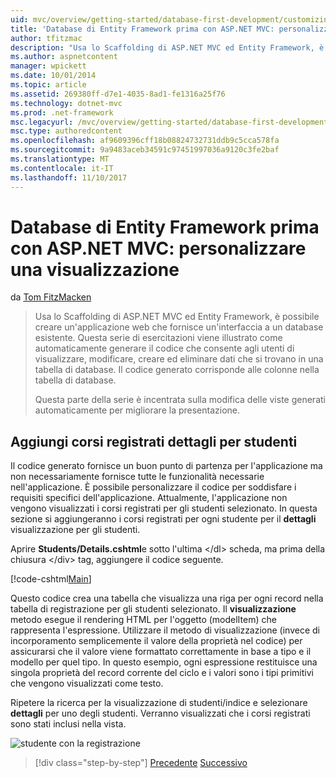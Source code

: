```yaml
---
uid: mvc/overview/getting-started/database-first-development/customizing-a-view
title: 'Database di Entity Framework prima con ASP.NET MVC: personalizzare una visualizzazione | Documenti Microsoft'
author: tfitzmac
description: "Usa lo Scaffolding di ASP.NET MVC ed Entity Framework, è possibile creare un'applicazione web che fornisce un'interfaccia a un database esistente. Questa esercitazione seri..."
ms.author: aspnetcontent
manager: wpickett
ms.date: 10/01/2014
ms.topic: article
ms.assetid: 269380ff-d7e1-4035-8ad1-fe1316a25f76
ms.technology: dotnet-mvc
ms.prod: .net-framework
msc.legacyurl: /mvc/overview/getting-started/database-first-development/customizing-a-view
msc.type: authoredcontent
ms.openlocfilehash: af9609396cff18b08824732731ddb9c5cca578fa
ms.sourcegitcommit: 9a9483aceb34591c97451997036a9120c3fe2baf
ms.translationtype: MT
ms.contentlocale: it-IT
ms.lasthandoff: 11/10/2017
---
```

<a name="ef-database-first-with-aspnet-mvc-customizing-a-view"></a>Database di Entity Framework prima con ASP.NET MVC: personalizzare una visualizzazione
====================
da [Tom FitzMacken](https://github.com/tfitzmac)

> Usa lo Scaffolding di ASP.NET MVC ed Entity Framework, è possibile creare un'applicazione web che fornisce un'interfaccia a un database esistente. Questa serie di esercitazioni viene illustrato come automaticamente generare il codice che consente agli utenti di visualizzare, modificare, creare ed eliminare dati che si trovano in una tabella di database. Il codice generato corrisponde alle colonne nella tabella di database.
> 
> Questa parte della serie è incentrata sulla modifica delle viste generati automaticamente per migliorare la presentazione.


## <a name="add-enrolled-courses-to-student-details"></a>Aggiungi corsi registrati dettagli per studenti

Il codice generato fornisce un buon punto di partenza per l'applicazione ma non necessariamente fornisce tutte le funzionalità necessarie nell'applicazione. È possibile personalizzare il codice per soddisfare i requisiti specifici dell'applicazione. Attualmente, l'applicazione non vengono visualizzati i corsi registrati per gli studenti selezionato. In questa sezione si aggiungeranno i corsi registrati per ogni studente per il **dettagli** visualizzazione per gli studenti.

Aprire **Students/Details.cshtml**e sotto l'ultima &lt;/dl&gt; scheda, ma prima della chiusura &lt;/div&gt; tag, aggiungere il codice seguente.

[!code-cshtml[Main](customizing-a-view/samples/sample1.cshtml)]

Questo codice crea una tabella che visualizza una riga per ogni record nella tabella di registrazione per gli studenti selezionato. Il **visualizzazione** metodo esegue il rendering HTML per l'oggetto (modelItem) che rappresenta l'espressione. Utilizzare il metodo di visualizzazione (invece di incorporamento semplicemente il valore della proprietà nel codice) per assicurarsi che il valore viene formattato correttamente in base a tipo e il modello per quel tipo. In questo esempio, ogni espressione restituisce una singola proprietà del record corrente del ciclo e i valori sono i tipi primitivi che vengono visualizzati come testo.

Ripetere la ricerca per la visualizzazione di studenti/indice e selezionare **dettagli** per uno degli studenti. Verranno visualizzati che i corsi registrati sono stati inclusi nella vista.

![studente con la registrazione](customizing-a-view/_static/image1.png)

>[!div class="step-by-step"]
[Precedente](changing-the-database.md)
[Successivo](enhancing-data-validation.md)
